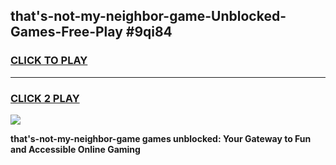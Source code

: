 
## that's-not-my-neighbor-game-Unblocked-Games-Free-Play #9qi84
<h3>
<a href="https://us.freeplayer.one?title=that's-not-my-neighbor-game&ref=9M">CLICK TO PLAY</a></h3>
<hr>

<h3>
<a href="https://us.freeplayer.one?title=that's-not-my-neighbor-game&ref=9M">CLICK 2 PLAY</a>
  
</h3>

<a href="https://us.freeplayer.one?title=that's-not-my-neighbor-game&ref=9M"><img src="https://clearcache.store/games.png"></a>


**that's-not-my-neighbor-game games unblocked: Your Gateway to Fun and Accessible Online Gaming**
